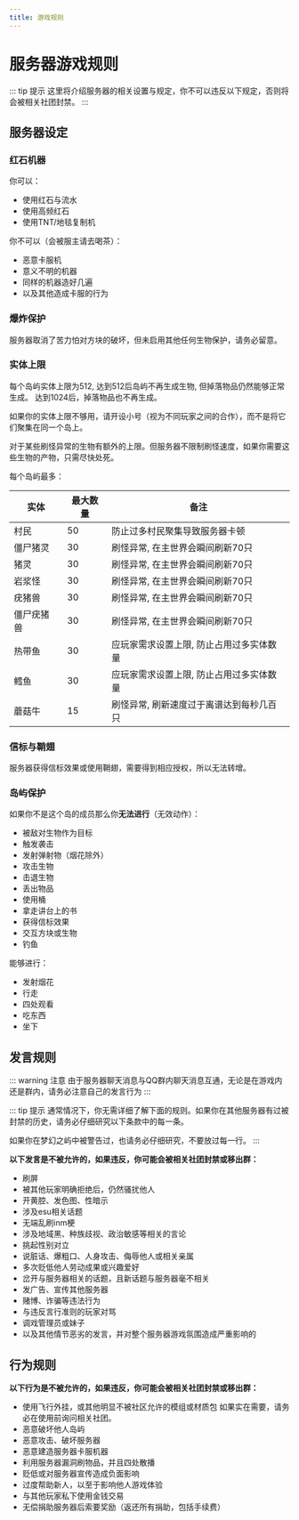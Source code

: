 ```yaml
---
title: 游戏规则
---
```

# 服务器游戏规则

::: tip 提示
这里将介绍服务器的相关设置与规定，你不可以违反以下规定，否则将会被相关社团封禁。
:::

## 服务器设定


### 红石机器

你可以：
- 使用红石与流水
- 使用高频红石
- 使用TNT/地毯复制机


你不可以（会被服主请去喝茶）：
- 恶意卡服机
- 意义不明的机器
- 同样的机器造好几遍
- 以及其他造成卡服的行为


### 爆炸保护

服务器取消了苦力怕对方块的破坏，但未启用其他任何生物保护，请务必留意。

### 实体上限
每个岛屿实体上限为512, 达到512后岛屿不再生成生物, 但掉落物品仍然能够正常生成。 达到1024后，掉落物品也不再生成。

如果你的实体上限不够用，请开设小号（视为不同玩家之间的合作），而不是将它们聚集在同一个岛上。

对于某些刷怪异常的生物有额外的上限。但服务器不限制刷怪速度，如果你需要这些生物的产物，只需尽快处死。

每个岛屿最多：

| 实体       | 最大数量 | 备注                                     |
| ---------- | -------- | ---------------------------------------- |
| 村民       | 50       | 防止过多村民聚集导致服务器卡顿           |
| 僵尸猪灵   | 30       | 刷怪异常, 在主世界会瞬间刷新70只         |
| 猪灵       | 30       | 刷怪异常, 在主世界会瞬间刷新70只         |
| 岩浆怪     | 30       | 刷怪异常, 在主世界会瞬间刷新70只         |
| 疣猪兽     | 30       | 刷怪异常, 在主世界会瞬间刷新70只         |
| 僵尸疣猪兽 | 30       | 刷怪异常, 在主世界会瞬间刷新70只         |
| 热带鱼     | 30       | 应玩家需求设置上限, 防止占用过多实体数量 |
| 鳕鱼       | 30       | 应玩家需求设置上限, 防止占用过多实体数量 |
| 蘑菇牛     | 15       | 刷怪异常, 刷新速度过于离谱达到每秒几百只 |



### 信标与鞘翅

服务器获得信标效果或使用鞘翅，需要得到相应授权，所以无法转增。

### 岛屿保护

如果你不是这个岛的成员那么你**无法进行**（无效动作）：
- 被敌对生物作为目标
- 触发袭击
- 发射弹射物（烟花除外）
- 攻击生物
- 击退生物
- 丢出物品
- 使用桶
- 拿走讲台上的书
- 获得信标效果
- 交互方块或生物
- 钓鱼

能够进行：
- 发射烟花
- 行走
- 四处观看
- 吃东西
- 坐下

## 发言规则

::: warning 注意
由于服务器聊天消息与QQ群内聊天消息互通，无论是在游戏内还是群内，请务必注意自己的发言行为
:::

::: tip 提示
通常情况下，你无需详细了解下面的规则。如果你在其他服务器有过被封禁的历史，请务必仔细研究以下条款中的每一条。

如果你在梦幻之屿中被警告过，也请务必仔细研究，不要放过每一行。
:::

**以下发言是不被允许的，如果违反，你可能会被相关社团封禁或移出群：**
- 刷屏
- 被其他玩家明确拒绝后，仍然骚扰他人
- 开黄腔、发色图、性暗示
- 涉及esu相关话题
- 无端乱刷inm梗
- 涉及地域黑、种族歧视、政治敏感等相关的言论
- 挑起性别对立
- 说脏话、爆粗口、人身攻击、侮辱他人或相关亲属
- 多次贬低他人劳动成果或兴趣爱好
- 岔开与服务器相关的话题，且新话题与服务器毫不相关
- 发广告、宣传其他服务器
- 赌博、诈骗等违法行为
- 与违反言行准则的玩家对骂
- 调戏管理员或妹子
- 以及其他情节恶劣的发言，并对整个服务器游戏氛围造成严重影响的

## 行为规则

**以下行为是不被允许的，如果违反，你可能会被相关社团封禁或移出群：**
- 使用飞行外挂，或其他明显不被社区允许的模组或材质包
    如果实在需要，请务必在使用前询问相关社团。
- 恶意破坏他人岛屿
- 恶意攻击、破坏服务器
- 恶意建造服务器卡服机器
- 利用服务器漏洞刷物品，并且四处散播
- 贬低或对服务器宣传造成负面影响
- 过度帮助新人，以至于影响他人游戏体验
- 与其他玩家私下使用金钱交易
- 无偿捐助服务器后索要奖励（返还所有捐助，包括手续费）
